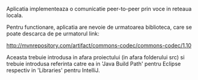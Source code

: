 Aplicatia implementeaza o comunicatie peer-to-peer prin voce in reteaua locala.




Pentru functionare, aplicatia are nevoie de urmatoarea biblioteca, care se poate descarca de pe urmatorul link:

http://mvnrepository.com/artifact/commons-codec/commons-codec/1.10

Aceasta trebuie introdusa in afara proiectului (in afara folderului src) si trebuie introdusa referinta catre ea in 
'Java Build Path' pentru Eclipse respectiv in 'Libraries' pentru IntelliJ.